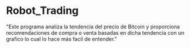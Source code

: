 # Robot_Trading
"Este programa analiza la tendencia del precio de Bitcoin y proporciona recomendaciones de compra o venta basadas en dicha tendencia con un grafico lo cual lo hace más facil de entender." 
